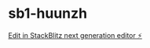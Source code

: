 # sb1-huunzh

[Edit in StackBlitz next generation editor ⚡️](https://stackblitz.com/~/github.com/cHaskGitHub/sb1-huunzh)